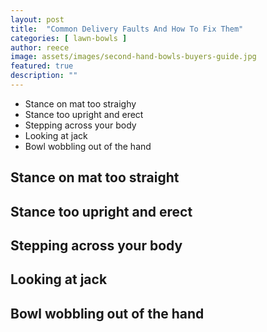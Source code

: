 ```yaml
---
layout: post
title:  "Common Delivery Faults And How To Fix Them"
categories: [ lawn-bowls ]
author: reece
image: assets/images/second-hand-bowls-buyers-guide.jpg
featured: true
description: ""
---
```


* Stance on mat too straighy
* Stance too upright and erect
* Stepping across your body
* Looking at jack
* Bowl wobbling out of the hand

## Stance on mat too straight

## Stance too upright and erect

## Stepping across your body

## Looking at jack

## Bowl wobbling out of the hand
